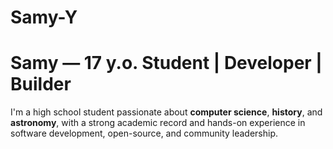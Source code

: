 # Samy-Y
# Samy — 17 y.o. Student | Developer | Builder

I'm a high school student passionate about **computer science**, **history**, and **astronomy**, with a strong academic record and hands-on experience in software development, open-source, and community leadership.
